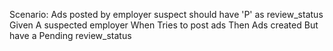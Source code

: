 Scenario: Ads posted by employer suspect should have 'P' as review_status
    Given A suspected employer
    When Tries to post ads
    Then Ads created
        But have a Pending review_status